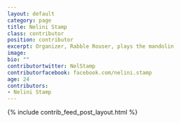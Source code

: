 ```yaml
---
layout: default
category: page
title: Nelini Stamp
class: contributor
position: contributor
excerpt: Organizer, Rabble Rouser, plays the mandolin
image: 
bio: ""
contributortwitter: NelStamp
contributorfacebook: facebook.com/nelini.stamp
age: 24
contributors:
- Nelini Stamp
---
```

{% include contrib_feed_post_layout.html %}
